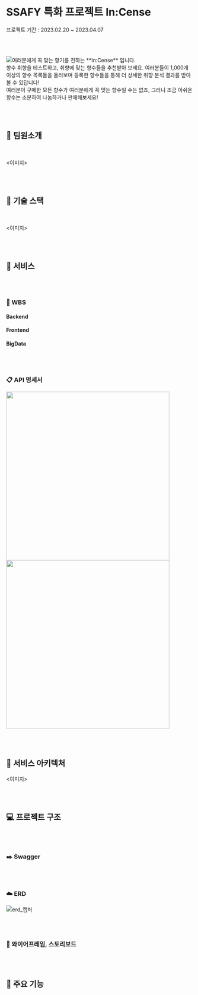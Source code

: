 # **SSAFY 특화 프로젝트 In:Cense**

프로젝트 기간 : 2023.02.20 ~ 2023.04.07

<br><br>

<img src="/uploads/5c07169f8bdef70891859089c98ccaf6/Icon.png" style="float:left;">
여러분에게 꼭 맞는 향기를 전하는 **In:Cense** 입니다. <br>
향수 취향을 테스트하고, 취향에 맞는 향수들을 추천받아 보세요.
여러분들이 1,000개 이상의 향수 목록들을 둘러보며 등록한 향수들을 통해 더 상세한 취향 분석 결과를 받아볼 수 있답니다! <br>
여러분이 구매한 모든 향수가 여러분에게 꼭 맞는 향수일 수는 없죠, 그러니 조금 아쉬운 향수는 소분하여 나눔하거나 판매해보세요! <br>



<!-- 여러분의 향수 취향을 테스트하고, 취향에 맞는 향수를 추천받아 보세요. <br>
1,000개 이상의 향수 목록을 둘러보세요. <br>
향수를 소분하여 나눔하거나, 구매 후 아쉬운 향수를 판매해보세요.  <br>
여러분의 활동 내역을 확인하고 상세한 취향 분석 결과를 받아보세요. <br> -->


<br><br>

## 🚴 팀원소개

<br>

<이미지>

<br><br>

## 🔧 기술 스택

<br>

<이미지>

<br><br>

## 📂 서비스

<br><br>

### 🔎 WBS

#### Backend
#### Frontend
#### BigData


<br><br>

### 📋 API 명세서

<!-- 두 이미지를 한 행으로 할 수 있는 최선의 사이즈 -->
<img src="/uploads/a86cf62f8879a0ed0ff465327df19a27/API명세서1.PNG" width="440" height="454">
<img src="/uploads/0cb73b9a2ad83eebf7ac3819553ed42c/API명세서2.PNG" width="440" height="454">


<br><br>

## 🔌 서비스 아키텍처
<이미지>

<br><br>

## 💻 프로젝트 구조

<br><br>

### ✒️ Swagger

<br><br>

### ☁️ ERD

![erd_캡처](/uploads/09982031142393488cfe7f25351b0199/erd_캡처.PNG)

<br><br>

### 🎨 와이어프레임, 스토리보드

<br><br>

## 🌈 주요 기능